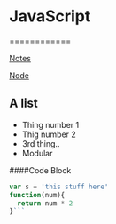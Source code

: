 # JavaScript
============

[Notes](notes.md)

[Node](node.md)

## A list
- Thing number 1
- Thig number 2
- 3rd thing..
- Modular

####Code Block
```javascript
var s = 'this stuff here'
function(num){
  return num * 2
}```
